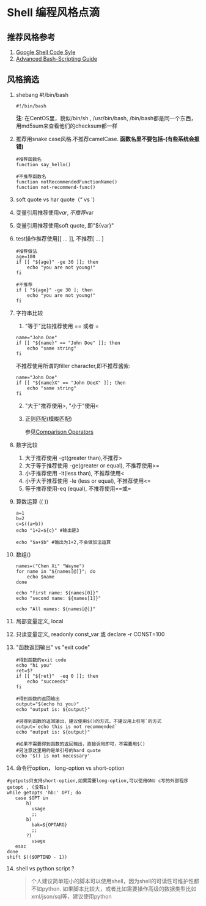 # Shell 编程风格点滴

## 推荐风格参考
1. [Google Shell Code Syle](https://google.github.io/styleguide/shell.xml)
2. [Advanced Bash-Scripting Guide](http://www.tldp.org/LDP/abs/html/)

## 风格摘选
1. shebang #!/bin/bash 
    ```
    #!/bin/bash
    ```
    **注**: 在CentOS里，貌似/bin/sh , /usr/bin/bash, 
    /bin/bash都是同一个东西，用md5sum来查看他们的checksum都一样

2. 推荐用snake case风格.不推荐camelCase.
   **函数名里不要包括-(有些系统会报错)**
    ```
    #推荐函数名
    function say_hello()

    #不推荐函数名
    function notRecommendedFunctionName()
    function not-recommend-func()
    ```
3. soft quote vs har quote（“ vs ')

4. 变量引用推荐使用${var}, 不推荐$var

5. 变量引用推荐使用soft quote, 即"${var}"

6. test操作推荐使用[[ ... ]], 不推荐[ ... ]
    ```
    #推荐做法
    age=100
    if [[ "${age}" -ge 30 ]]; then
        echo "you are not young!"
    fi

    #不推荐
    if [ "${age}" -ge 30 ]; then
        echo "you are not young!"
    fi
    ```

7. 字符串比较
    1. "等于"比较推荐使用 == 或者 =
    ```
    name="John Doe"
    if [[ "${name}" == "John Doe" ]]; then
        echo "same string"
    fi
    ```
    不推荐使用所谓的filler character,即不推荐酱紫:
    ```
    name="John Doe"
    if [[ "${name}X" == "John DoeX" ]]; then
        echo "same string"
    fi

    ```

    2. "大于"推荐使用>, "小于"使用<

    3. 正则匹配(模糊匹配)
    
       参见[Comparison Operators](http://www.tldp.org/LDP/abs/html/comparison-ops.html)

8. 数字比较
    1. 大于推荐使用 -gt(greater than),不推荐> 
    2. 大于等于推荐使用 -ge(greater or equal), 不推荐使用>= 
    3. 小于推荐使用 -lt(less than), 不推荐使用< 
    4. 小于大于推荐使用 -le (less or equal), 不推荐使用<= 
    5. 等于推荐使用-eq (equal), 不推荐使用==或=

9. 算数运算 ((  ))
    ```
    a=1
    b=2
    c=$((a+b))
    echo "1+2=${c}" #输出是3

    echo "$a+$b" #输出为1+2,不会做加法运算
    ```

9. 数组()
    ```
    names=("Chen Xi" "Wayne")
    for name in "${names[@]}"; do
        echo $name
    done

    echo "first name: ${names[0]}"
    echo "second name: ${names[1]}"

    echo "All names: ${names[@]}"
    ```

10. 局部变量定义, local

11. 只读变量定义, readonly const_var 或 declare -r CONST=100

12. "函数返回输出" vs "exit code"
    ```
    #得到函数的exit code
    echo "hi you" 
    ret=$?
    if [[ "${ret}"  -eq 0 ]]; then
        echo "succeeds"
    fi

    #得到函数的返回输出
    output="$(echo hi you)"
    echo "output is: ${output}"

    #另得到函数的返回输出，建议使用$()的方式，不建议用上引号`的方式
    output=`echo this is not recommended`
    echo "output is: ${output}"

    #如果不需要得到函数的返回输出，直接调用即可，不需要用$()
    #另注意这里用的是单引号的hard quote
    echo '$() is not necessary'
    ```

13. 命令行option， long-option vs short-option
```
#getpots只支持short-option,如果需要long-option,可以使用GNU c写的外部程序getopt , (没有s)
while getopts 'hb:' OPT; do
   case $OPT in
       h)
         usage
         ;;
       b)
         bak=${OPTARG}
         ;;
       ?)
         usage
   esac
done
shift $(($OPTIND - 1))
```

14. shell vs python script ?
    > 个人建议简单短小的脚本可以使用shell，因为shell的可读性可维护性都不如python. 
    > 如果脚本比较大，或者比如需要操作高级的数据类型比如xml/json/sql等，建议使用python
